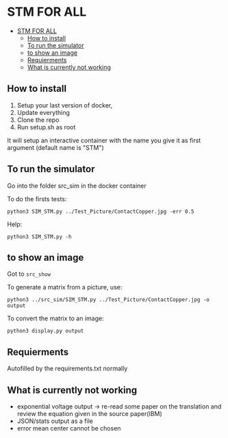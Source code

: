 # STM FOR ALL 

- [STM FOR ALL](#stm-for-all)
  - [How to install](#how-to-install)
  - [To run the simulator](#to-run-the-simulator)
  - [to show an image](#to-show-an-image)
  - [Requierments](#requierments)
  - [What is currently not working](#what-is-currently-not-working)
  
## How to install

1. Setup your last version of docker,
2. Update everything
3. Clone the repo
4. Run setup.sh as root

It will setup an interactive container with the name you give it as first argument (default name is "STM")

## To run the simulator 

Go into the folder src\_sim in the docker container

To do the firsts tests: 

`python3 SIM_STM.py ../Test_Picture/ContactCopper.jpg -err 0.5`

Help:

`python3 SIM_STM.py -h`

## to show an image

Got to `src_show`

To generate a matrix from a picture, use:

```
python3 ../src_sim/SIM_STM.py ../Test_Picture/ContactCopper.jpg -o output
```

To convert the matrix to an image:

```
python3 display.py output
```

## Requierments 

Autofilled by the requirements.txt normally

## What is currently not working 

* exponential voltage output -> re-read some paper on the translation and review the equation given in the source paper(IBM)
* JSON/stats output as a file 
* error mean center cannot be chosen

